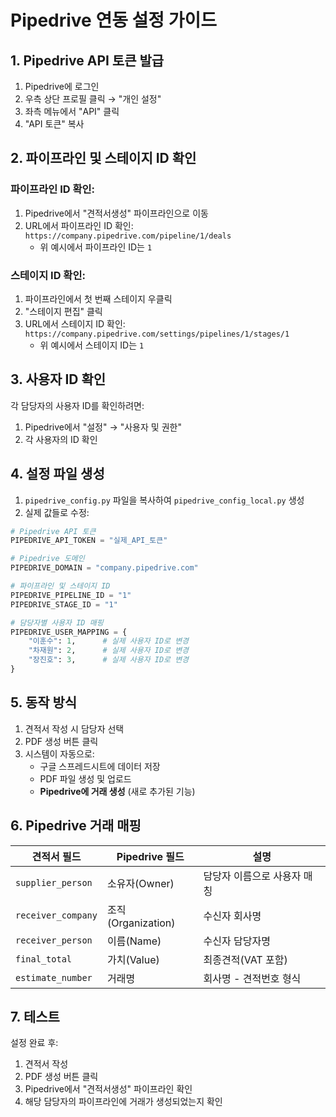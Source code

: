 # Pipedrive 연동 설정 가이드

## 1. Pipedrive API 토큰 발급

1. Pipedrive에 로그인
2. 우측 상단 프로필 클릭 → "개인 설정"
3. 좌측 메뉴에서 "API" 클릭
4. "API 토큰" 복사

## 2. 파이프라인 및 스테이지 ID 확인

### 파이프라인 ID 확인:
1. Pipedrive에서 "견적서생성" 파이프라인으로 이동
2. URL에서 파이프라인 ID 확인: `https://company.pipedrive.com/pipeline/1/deals`
   - 위 예시에서 파이프라인 ID는 `1`

### 스테이지 ID 확인:
1. 파이프라인에서 첫 번째 스테이지 우클릭
2. "스테이지 편집" 클릭
3. URL에서 스테이지 ID 확인: `https://company.pipedrive.com/settings/pipelines/1/stages/1`
   - 위 예시에서 스테이지 ID는 `1`

## 3. 사용자 ID 확인

각 담당자의 사용자 ID를 확인하려면:
1. Pipedrive에서 "설정" → "사용자 및 권한"
2. 각 사용자의 ID 확인

## 4. 설정 파일 생성

1. `pipedrive_config.py` 파일을 복사하여 `pipedrive_config_local.py` 생성
2. 실제 값들로 수정:

```python
# Pipedrive API 토큰
PIPEDRIVE_API_TOKEN = "실제_API_토큰"

# Pipedrive 도메인
PIPEDRIVE_DOMAIN = "company.pipedrive.com"

# 파이프라인 및 스테이지 ID
PIPEDRIVE_PIPELINE_ID = "1"
PIPEDRIVE_STAGE_ID = "1"

# 담당자별 사용자 ID 매핑
PIPEDRIVE_USER_MAPPING = {
    "이훈수": 1,      # 실제 사용자 ID로 변경
    "차재원": 2,      # 실제 사용자 ID로 변경
    "장진호": 3,      # 실제 사용자 ID로 변경
}
```

## 5. 동작 방식

1. 견적서 작성 시 담당자 선택
2. PDF 생성 버튼 클릭
3. 시스템이 자동으로:
   - 구글 스프레드시트에 데이터 저장
   - PDF 파일 생성 및 업로드
   - **Pipedrive에 거래 생성** (새로 추가된 기능)

## 6. Pipedrive 거래 매핑

| 견적서 필드 | Pipedrive 필드 | 설명 |
|------------|---------------|------|
| `supplier_person` | 소유자(Owner) | 담당자 이름으로 사용자 매칭 |
| `receiver_company` | 조직(Organization) | 수신자 회사명 |
| `receiver_person` | 이름(Name) | 수신자 담당자명 |
| `final_total` | 가치(Value) | 최종견적(VAT 포함) |
| `estimate_number` | 거래명 | 회사명 - 견적번호 형식 |

## 7. 테스트

설정 완료 후:
1. 견적서 작성
2. PDF 생성 버튼 클릭
3. Pipedrive에서 "견적서생성" 파이프라인 확인
4. 해당 담당자의 파이프라인에 거래가 생성되었는지 확인 